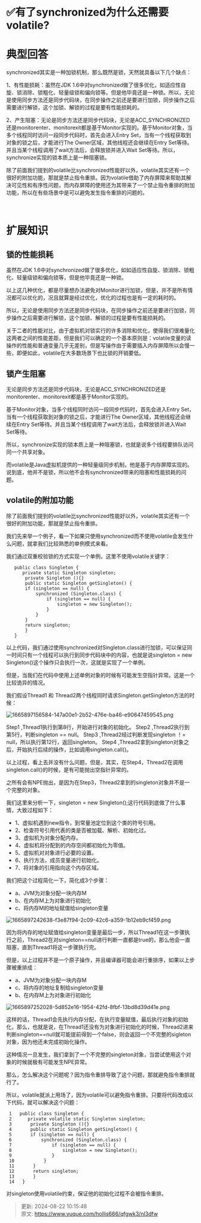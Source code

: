 # ✅有了synchronized为什么还需要volatile?

# 典型回答
synchronized其实是一种加锁机制，那么既然是锁，天然就具备以下几个缺点：



1、有性能损耗：虽然在JDK 1.6中对synchronized做了很多优化，如适应性自旋、锁消除、锁粗化、轻量级锁和偏向锁等。但是他毕竟还是一种锁。所以，无论是使用同步方法还是同步代码块，在同步操作之前还是要进行加锁，同步操作之后需要进行解锁，这个加锁、解锁的过程是要有性能损耗的。



2、产生阻塞：无论是同步方法还是同步代码块，无论是ACC_SYNCHRONIZED还是monitorenter、monitorexit都是基于Monitor实现的。基于Monitor对象，当多个线程同时访问一段同步代码时，首先会进入Entry Set，当有一个线程获取到对象的锁之后，才能进行The Owner区域，其他线程还会继续在Entry Set等待。并且当某个线程调用了wait方法后，会释放锁并进入Wait Set等待。所以，synchronize实现的锁本质上是一种阻塞锁。



除了前面我们提到的volatile比synchronized性能好以外，volatile其实还有一个很好的附加功能，那就是禁止指令重排。因为volatile借助了内存屏障来帮助其解决可见性和有序性问题，而内存屏障的使用还为其带来了一个禁止指令重排的附加功能，所以在有些场景中是可以避免发生指令重排的问题的。

[  
](https://www.hollischuang.com/archives/3928)

# 扩展知识


## 锁的性能损耗


虽然在JDK 1.6中对synchronized做了很多优化，如如适应性自旋、锁消除、锁粗化、轻量级锁和偏向锁等，但是他毕竟还是一种锁。



以上这几种优化，都是尽量想办法避免对Monitor进行加锁，但是，并不是所有情况都可以优化的，况且就算是经过优化，优化的过程也是有一定的耗时的。



所以，无论是使用同步方法还是同步代码块，在同步操作之前还是要进行加锁，同步操作之后需要进行解锁，这个加锁、解锁的过程是要有性能损耗的。



关于二者的性能对比，由于虚拟机对锁实行的许多消除和优化，使得我们很难量化这两者之间的性能差距，但是我们可以确定的一个基本原则是：volatile变量的读操作的性能和普通变量几乎无差别，但是写操作由于需要插入内存屏障所以会慢一些，即便如此，volatile在大多数场景下也比锁的开销要低。



## 锁产生阻塞


无论是同步方法还是同步代码块，无论是ACC_SYNCHRONIZED还是monitorenter、monitorexit都是基于Monitor实现的。



基于Monitor对象，当多个线程同时访问一段同步代码时，首先会进入Entry Set，当有一个线程获取到对象的锁之后，才能进行The Owner区域，其他线程还会继续在Entry Set等待。并且当某个线程调用了wait方法后，会释放锁并进入Wait Set等待。



所以，synchronize实现的锁本质上是一种阻塞锁，也就是说多个线程要排队访问同一个共享对象。



而volatile是Java虚拟机提供的一种轻量级同步机制，他是基于内存屏障实现的。说到底，他并不是锁，所以他不会有synchronized带来的阻塞和性能损耗的问题。



## volatile的附加功能


除了前面我们提到的volatile比synchronized性能好以外，volatile其实还有一个很好的附加功能，那就是禁止指令重排。



我们先来举一个例子，看一下如果只使用synchronized而不使用volatile会发生什么问题，就拿我们比较熟悉的单例模式来看。



我们通过双重校验锁的方式实现一个单例，这里不使用volatile关键字：



```plain
   public class Singleton {  
      private static Singleton singleton;  
       private Singleton (){}  
       public static Singleton getSingleton() {  
       if (singleton == null) {  
           synchronized (Singleton.class) {  
               if (singleton == null) {  
                   singleton = new Singleton();  
               }  
           }  
       }  
       return singleton;  
       }  
   }
```



以上代码，我们通过使用synchronized对Singleton.class进行加锁，可以保证同一时间只有一个线程可以执行到同步代码块中的内容，也就是说singleton = new Singleton()这个操作只会执行一次，这就是实现了一个单例。



但是，当我们在代码中使用上述单例对象的时候有可能发生空指针异常。这是一个比较诡异的情况。



我们假设Thread1 和 Thread2两个线程同时请求Singleton.getSingleton方法的时候：



![1665897156584-147a00e1-2b52-476e-ba46-e90647459545.png](./img/FTi-WQl3_-evWT_f/1665897156584-147a00e1-2b52-476e-ba46-e90647459545-566466.png)



Step1 ,Thread1执行到第8行，开始进行对象的初始化。 Step2 ,Thread2执行到第5行，判断singleton == null。 Step3 ,Thread2经过判断发现singleton ！= null，所以执行第12行，返回singleton。 Step4 ,Thread2拿到singleton对象之后，开始执行后续的操作，比如调用singleton.call()。



以上过程，看上去并没有什么问题，但是，其实，在Step4，Thread2在调用singleton.call()的时候，是有可能抛出空指针异常的。



之所有会有NPE抛出，是因为在Step3，Thread2拿到的singleton对象并不是一个完整的对象。



我们这里来分析一下，singleton = new Singleton();这行代码到底做了什么事情，大致过程如下：



+ 1、虚拟机遇到new指令，到常量池定位到这个类的符号引用。
+ 2、检查符号引用代表的类是否被加载、解析、初始化过。 
+ 3、虚拟机为对象分配内存。 
+ 4、虚拟机将分配到的内存空间都初始化为零值。 
+ 5、虚拟机对对象进行必要的设置。
+ 6、执行方法，成员变量进行初始化。 
+ 7、将对象的引用指向这个内存区域。



我们把这个过程简化一下，简化成3个步骤：



+ a、JVM为对象分配一块内存M 
+ b、在内存M上为对象进行初始化
+ c、将内存M的地址赋值给singleton变量



![1665897242638-f3e87f94-2c09-42c6-a359-1b12eb9cf459.png](./img/FTi-WQl3_-evWT_f/1665897242638-f3e87f94-2c09-42c6-a359-1b12eb9cf459-992610.png)

因为将内存的地址赋值给singleton变量是最后一步，所以Thread1在这一步骤执行之前，Thread2在对singleton==null进行判断一直都是true的，那么他会一直阻塞，直到Thread1将这一步骤执行完。



但是，以上过程并不是一个原子操作，并且编译器可能会进行重排序，如果以上步骤被重排成：



+ a、JVM为对象分配一块内存M
+ c、将内存的地址复制给singleton变量 
+ b、在内存M上为对象进行初始化



![1665897252028-5d852e16-1954-42fd-8fbf-13bd8d39d41e.png](./img/FTi-WQl3_-evWT_f/1665897252028-5d852e16-1954-42fd-8fbf-13bd8d39d41e-840163.png)



这样的话，Thread1会先执行内存分配，在执行变量赋值，最后执行对象的初始化，那么，也就是说，在Thread1还没有为对象进行初始化的时候，Thread2进来判断singleton==null就可能提前得到一个false，则会返回一个不完整的sigleton对象，因为他还未完成初始化操作。



这种情况一旦发生，我们拿到了一个不完整的singleton对象，当尝试使用这个对象的时候就极有可能发生NPE异常。



那么，怎么解决这个问题呢？因为指令重排导致了这个问题，那就避免指令重排就行了。



所以，volatile就派上用场了，因为volatile可以避免指令重排。只要将代码改成以下代码，就可以解决这个问题：



```plain
 1   public class Singleton {  
 2      private volatile static Singleton singleton;  
 3       private Singleton (){}  
 4       public static Singleton getSingleton() {  
 5       if (singleton == null) {  
 6           synchronized (Singleton.class) {  
 7               if (singleton == null) {  
 8                   singleton = new Singleton();  
 9               }  
 10           }  
 11       }  
 12       return singleton;  
 13       }  
 14   }
```



对singleton使用volatile约束，保证他的初始化过程不会被指令重排。



> 更新: 2024-08-22 10:15:48  
> 原文: <https://www.yuque.com/hollis666/qfgwk3/nl3dfw>
